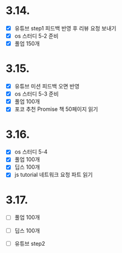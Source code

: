 # 3.14.

- [x] 유튜브 step1 피드백 반영 후 리뷰 요청 보내기
- [x] os 스터디 5-2 준비
- [x] 풀업 150개

# 3.15.

- [x] 유튜브 미션 피드백 오면 반영
- [x] os 스터디 5-3 준비
- [x] 풀업 100개
- [x] 포코 추천 Promise 책 50페이지 읽기

# 3.16.

- [x] os 스터디 5-4
- [x] 풀업 100개
- [x] 딥스 100개
- [x] js tutorial 네트워크 요청 파트 읽기

# 3.17.

- [ ] 풀업 100개
- [ ] 딥스 100개
- [ ] 유튜브 step2

